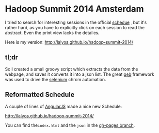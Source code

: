 # Hadoop Summit 2014 Amsterdam

I tried to search for interesting sessions in the official [schedue](http://hadoopsummit.org/amsterdam/schedule/) , 
but it's rather hard, as you have to explicitly click on each session to read the abstract. Even the print view lacks 
the detailes. 

Here is my version: http://lalyos.github.io/hadoop-summit-2014/

## tl;dr

So I created a small groovy script which extracts the data from the webpage, and saves it converts it into a json list.
The great [geb](http://www.gebish.org/) framework was used to drive the [selenium](http://docs.seleniumhq.org/) 
chrom automation.

## Reformatted Schedule

A couple of lines of [AngularJS](http://angularjs.org/) made a nice new Schedule:

http://lalyos.github.io/hadoop-summit-2014/

You can find the`index.html` and the `json` in the [gh-pages branch](https://github.com/lalyos/hadoop-summit-2014/tree/gh-pages).
